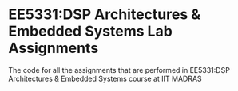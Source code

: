 # EE5331:DSP Architectures & Embedded Systems Lab Assignments

The code for all the assignments that are performed in EE5331:DSP Architectures & Embedded Systems course at IIT MADRAS

